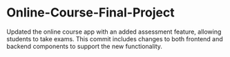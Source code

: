 # Online-Course-Final-Project
Updated the online course app with an added assessment feature, allowing students to take exams. This commit includes changes to both frontend and backend components to support the new functionality.
